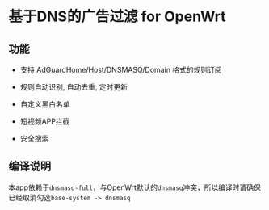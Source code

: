 # 基于DNS的广告过滤 for OpenWrt

## 功能

- 支持 AdGuardHome/Host/DNSMASQ/Domain 格式的规则订阅

- 规则自动识别, 自动去重, 定时更新

- 自定义黑白名单

- 短视频APP拦截

- 安全搜索

## 编译说明

本app依赖于```dnsmasq-full```，与OpenWrt默认的```dnsmasq```冲突，所以编译时请确保已经取消勾选```base-system -> dnsmasq```
